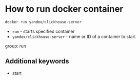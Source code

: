 # How to run docker container

```bash
docker run yandex/clickhouse-server
```

- `run` - starts specified container
- `yandex/clickhouse-server` - name or ID of a container to start

group: run


## Additional keywords
- start
